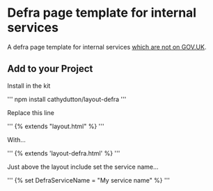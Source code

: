 # Defra page template for internal services

A defra page template for internal services [which are not on GOV.UK](https://www.gov.uk/service-manual/design/making-your-service-look-like-govuk#if-your-service-isnt-on-govuk).

## Add to your Project
Install in the kit

'''
npm install cathydutton/layout-defra
'''

Replace this line

'''
{% extends "layout.html" %}
'''

With...

'''
{% extends 'layout-defra.html' %}
'''

Just above the layout include set the service name...

'''
{% set DefraServiceName = "My service name" %}
'''
